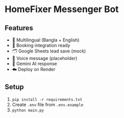
# HomeFixer Messenger Bot

## Features

- 🔁 Multilingual (Bangla + English)
- 📅 Booking integration ready
- 🗂️ Google Sheets lead save (mock)
- 🎤 Voice message (placeholder)
- 💬 Gemini AI response
- ☁️ Deploy on Render

## Setup

1. `pip install -r requirements.txt`
2. Create `.env` file from `.env.example`
3. `python main.py`
